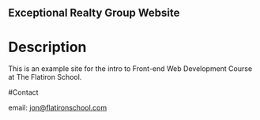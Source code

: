 Exceptional Realty Group Website
---

# Description

This is an example site for the intro to Front-end Web Development Course at The Flatiron School.

#Contact

email: jon@flatironschool.com